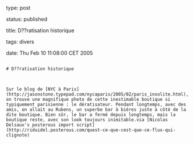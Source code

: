 type: post
status: published
title: D??ratisation historique
tags: divers
date: Thu Feb 10 11:08:00 CET 2005
~~~~~~
# D??ratisation historique

Sur le blog de [NYC à Paris](http://jasonstone.typepad.com/nycaparis/2005/02/paris_insolite.html), on trouve une magnifique photo de cette inestimable boutique si typiquement parisienne : le dératisateur. Pendant longtemps, avec des amis, on allait au Rubens, un superbe bar à bières juste à côté de la dite boutique. Bien sûr, le bar a fermé depuis longtemps, mais la boutique reste, avec son look toujours inimitable.via [Nicolas Delsaux's posterous import script](http://riduidel.posterous.com/quest-ce-que-cest-que-ce-flux-qui-clignote)